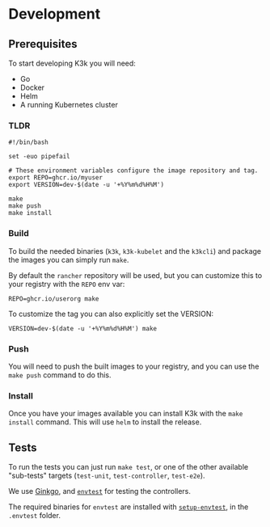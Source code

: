 # Development


## Prerequisites

To start developing K3k you will need:

- Go
- Docker
- Helm
- A running Kubernetes cluster


### TLDR

```shell
#!/bin/bash

set -euo pipefail

# These environment variables configure the image repository and tag.
export REPO=ghcr.io/myuser
export VERSION=dev-$(date -u '+%Y%m%d%H%M')

make
make push
make install
```


### Build

To build the needed binaries (`k3k`, `k3k-kubelet` and the `k3kcli`) and package the images you can simply run `make`.

By default the `rancher` repository will be used, but you can customize this to your registry with the `REPO` env var:

```
REPO=ghcr.io/userorg make
```

To customize the tag you can also explicitly set the VERSION:

```
VERSION=dev-$(date -u '+%Y%m%d%H%M') make
```


### Push

You will need to push the built images to your registry, and you can use the `make push` command to do this.


### Install

Once you have your images available you can install K3k with the `make install` command. This will use `helm` to install the release.


## Tests

To run the tests you can just run `make test`, or one of the other available "sub-tests" targets (`test-unit`, `test-controller`, `test-e2e`).

We use [Ginkgo](https://onsi.github.io/ginkgo/), and [`envtest`](https://book.kubebuilder.io/reference/envtest) for testing the controllers.

The required binaries for `envtest` are installed with [`setup-envtest`](https://pkg.go.dev/sigs.k8s.io/controller-runtime/tools/setup-envtest), in the `.envtest` folder.
